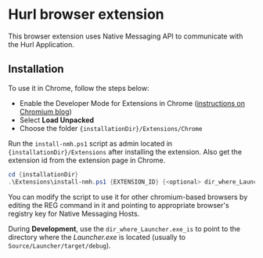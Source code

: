 # Hurl browser extension

This browser extension uses Native Messaging API to communicate with the Hurl Application.

## Installation

To use it in Chrome, follow the steps below:

- Enable the Developer Mode for Extensions in Chrome ([instructions on Chromium blog](https://blog.chromium.org/2009/06/developer-tools-for-google-chrome.html))
- Select **Load Unpacked**
- Choose the folder `{installationDir}/Extensions/Chrome`

Run the `install-nmh.ps1` script as admin located in `{installationDir}/Extensions` after installing the extension. Also get the extension id from the extension page in Chrome.

```powershell
cd {installationDir}
.\Extensions\install-nmh.ps1 {EXTENSION_ID} {<optional> dir_where_Launcher.exe_is}
```

You can modify the script to use it for other chromium-based browsers by editing the REG command in it and pointing to appropriate browser's registry key for Native Messaging Hosts.

During **Development**, use the `dir_where_Launcher.exe_is` to point to the directory where the _Launcher.exe_ is located (usually to `Source/Launcher/target/debug`).
